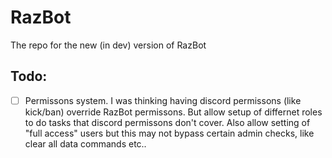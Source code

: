 # RazBot
The repo for the new (in dev) version of RazBot

## Todo:
- [ ] Permissons system. I was thinking having discord permissons (like kick/ban) override RazBot permissons. But allow setup of differnet roles to do tasks that discord permissons don't cover. Also allow setting of "full access" users but this may not bypass certain admin checks, like clear all data commands etc..

